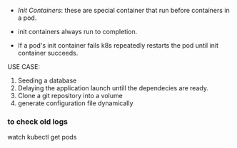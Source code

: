 * *Init Containers*: these are special container that run before containers in a pod.

* init containers always  run to completion.

* If a pod's init container fails k8s repeatedly restarts the pod until init container succeeds.

USE CASE:
 1. Seeding a database
 2. Delaying the application launch untill the dependecies are ready.
 3. Clone a git repository into a volume
 4. generate configuration file dynamically

### to check old logs
watch kubectl get pods